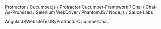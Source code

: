 Protractor / Cucumber.js / Protractor-Cucumber-Framework / Chai / Chai-As-Promised / Selenium WebDriver / PhantomJS / Node.js / Sauce Labs

AngularJSWebsiteTestByProtractorCucumberChai.

